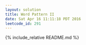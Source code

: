 ```yaml
---
layout: solution
title: Word Pattern II
date: Sat Apr 16 11:11:18 PDT 2016
leetcode_id: 291
---
```

{% include_relative README.md %}
